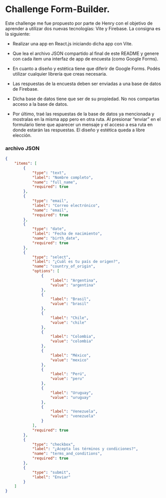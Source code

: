 # Challenge Form-Builder.

Este challenge me fue propuesto por parte de Henry con el objetivo de aprender a utilizar dos nuevas tecnologías: Vite y Firebase. La consigna es la siguiente:

- Realizar una app en React.js iniciando dicha app con Vite.

- Que lea el archivo JSON compartido al final de este README y genere con cada ítem una interfaz de app de encuesta (como Google Forms).

- En cuanto a diseño y estética tiene que diferir de Google Forms. Podés utilizar cualquier librería que creas necesaria.

- Las respuestas de la encuesta deben ser enviadas a una base de datos de Firebase.

- Dicha base de datos tiene que ser de su propiedad. No nos compartas acceso a la base de datos.

- Por último, traé las respuestas de la base de datos ya mencionada y mostralas en la misma app pero en otra ruta. Al presionar “enviar” en el formulario tiene que aparecer un mensaje y el acceso a esa ruta en donde estarán las respuestas. El diseño y estética queda a libre elección.

### archivo JSON

```json
{
	"items": [
		{
			"type": "text",
			"label": "Nombre completo",
			"name": "full_name",
			"required": true
		},
		{
			"type": "email",
			"label": "Correo electrónico",
			"name": "email",
			"required": true
		},
		{
			"type": "date",
			"label": "Fecha de nacimiento",
			"name": "birth_date",
			"required": true
		},
		{
			"type": "select",
			"label": "¿Cuál es tu país de origen?",
			"name": "country_of_origin",
			"options": [
				{
					"label": "Argentina",
					"value": "argentina"
				},
				{
					"label": "Brasil",
					"value": "brasil"
				},
				{
					"label": "Chile",
					"value": "chile"
				},
				{
					"label": "Colombia",
					"value": "colombia"
				},
				{
					"label": "México",
					"value": "mexico"
				},
				{
					"label": "Perú",
					"value": "peru"
				},
				{
					"label": "Uruguay",
					"value": "uruguay"
				},
				{
					"label": "Venezuela",
					"value": "venezuela"
				}
			],
			"required": true
		},
		{
			"type": "checkbox",
			"label": "¿Acepta los términos y condiciones?",
			"name": "terms_and_conditions",
			"required": true
		},
		{
			"type": "submit",
			"label": "Enviar"
		}
	]
}
```
